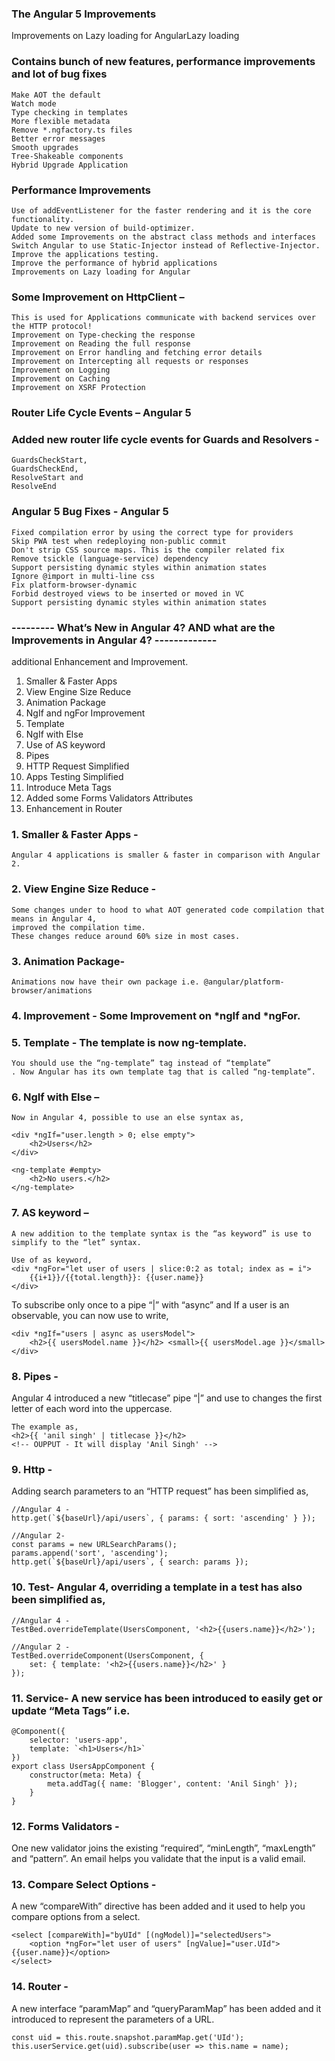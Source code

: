 ### The Angular 5 Improvements

Improvements on Lazy loading for AngularLazy loading

### Contains bunch of new features, performance improvements and lot of bug fixes
    Make AOT the default
    Watch mode
    Type checking in templates
    More flexible metadata
    Remove *.ngfactory.ts files
    Better error messages
    Smooth upgrades
    Tree-Shakeable components
    Hybrid Upgrade Application

### Performance Improvements
    Use of addEventListener for the faster rendering and it is the core functionality.
    Update to new version of build-optimizer.
    Added some Improvements on the abstract class methods and interfaces
    Switch Angular to use Static-Injector instead of Reflective-Injector.
    Improve the applications testing.
    Improve the performance of hybrid applications
    Improvements on Lazy loading for Angular

### Some Improvement on HttpClient – 
    This is used for Applications communicate with backend services over the HTTP protocol!
    Improvement on Type-checking the response
    Improvement on Reading the full response
    Improvement on Error handling and fetching error details
    Improvement on Intercepting all requests or responses
    Improvement on Logging
    Improvement on Caching
    Improvement on XSRF Protection

### Router Life Cycle Events – Angular 5

### Added new router life cycle events for Guards and Resolvers -
    GuardsCheckStart,
    GuardsCheckEnd,
    ResolveStart and
    ResolveEnd

### Angular 5 Bug Fixes - Angular 5
    Fixed compilation error by using the correct type for providers
    Skip PWA test when redeploying non-public commit
    Don't strip CSS source maps. This is the compiler related fix
    Remove tsickle (language-service) dependency
    Support persisting dynamic styles within animation states
    Ignore @import in multi-line css
    Fix platform-browser-dynamic
    Forbid destroyed views to be inserted or moved in VC
    Support persisting dynamic styles within animation states

### ---------  What’s New in Angular 4? AND what are the Improvements in Angular 4? -------------
additional Enhancement and Improvement.
1.    Smaller & Faster Apps
2.    View Engine Size Reduce
3.    Animation Package
4.    NgIf and ngFor Improvement
5.    Template
6.    NgIf with Else
7.    Use of AS keyword
8.    Pipes
9.    HTTP Request Simplified
10. Apps Testing Simplified
11. Introduce Meta Tags
12. Added some Forms Validators Attributes
13. Enhancement in Router

### 1. Smaller & Faster Apps -
    Angular 4 applications is smaller & faster in comparison with Angular 2.

### 2. View Engine Size Reduce - 
    Some changes under to hood to what AOT generated code compilation that means in Angular 4, 
    improved the compilation time. 
    These changes reduce around 60% size in most cases. 

### 3. Animation Package- 
    Animations now have their own package i.e. @angular/platform-browser/animations

### 4. Improvement - Some Improvement on *ngIf and *ngFor.

### 5. Template - The template is now ng-template. 
    You should use the “ng-template” tag instead of “template”
    . Now Angular has its own template tag that is called “ng-template”.

### 6. NgIf with Else – 
    Now in Angular 4, possible to use an else syntax as,
```
<div *ngIf="user.length > 0; else empty">
    <h2>Users</h2>
</div>

<ng-template #empty>
    <h2>No users.</h2>
</ng-template>
```
### 7. AS keyword – 
    A new addition to the template syntax is the “as keyword” is use to simplify to the “let” syntax.

    Use of as keyword,
    <div *ngFor="let user of users | slice:0:2 as total; index as = i">
        {{i+1}}/{{total.length}}: {{user.name}}
    </div>

To subscribe only once to a pipe “|” with “async” and If a user is an observable, you can now use to write,
```
<div *ngIf="users | async as usersModel">
    <h2>{{ usersModel.name }}</h2> <small>{{ usersModel.age }}</small>
</div>
```

### 8. Pipes - 
Angular 4 introduced a new “titlecase” pipe “|” and use to changes the first letter of each word into the uppercase. 
```
The example as,
<h2>{{ 'anil singh' | titlecase }}</h2>
<!-- OUPPUT - It will display 'Anil Singh' -->
```
### 9. Http - 
Adding search parameters to an “HTTP request” has been simplified as,

```
//Angular 4 -
http.get(`${baseUrl}/api/users`, { params: { sort: 'ascending' } });

//Angular 2-
const params = new URLSearchParams();
params.append('sort', 'ascending');
http.get(`${baseUrl}/api/users`, { search: params });
```
### 10. Test- Angular 4, overriding a template in a test has also been simplified as,
```
//Angular 4 -
TestBed.overrideTemplate(UsersComponent, '<h2>{{users.name}}</h2>');

//Angular 2 -
TestBed.overrideComponent(UsersComponent, {
    set: { template: '<h2>{{users.name}}</h2>' }
});
```
### 11. Service- A new service has been introduced to easily get or update “Meta Tags” i.e.

```
@Component({
    selector: 'users-app',
    template: `<h1>Users</h1>`
})
export class UsersAppComponent {
    constructor(meta: Meta) {
        meta.addTag({ name: 'Blogger', content: 'Anil Singh' });
    }
}
```
### 12. Forms Validators - 
One new validator joins the existing “required”, “minLength”, “maxLength” and “pattern”. An email helps you validate that the input is a valid email.

### 13. Compare Select Options - 
A new “compareWith” directive has been added and it used to help you compare options from a select.
```
<select [compareWith]="byUId" [(ngModel)]="selectedUsers">
    <option *ngFor="let user of users" [ngValue]="user.UId">{{user.name}}</option>
</select>
```
### 14. Router - 
A new interface “paramMap” and “queryParamMap” has been added and it introduced to represent the parameters of a URL. 
```
const uid = this.route.snapshot.paramMap.get('UId');
this.userService.get(uid).subscribe(user => this.name = name);
```